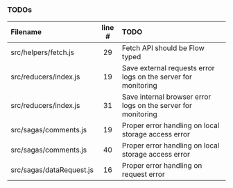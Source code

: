 ### TODOs
| Filename | line # | TODO
|:------|:------:|:------
| src/helpers/fetch.js | 29 | Fetch API should be Flow typed
| src/reducers/index.js | 19 | Save external requests error logs on the server for monitoring
| src/reducers/index.js | 31 | Save internal browser error logs on the server for monitoring
| src/sagas/comments.js | 19 | Proper error handling on local storage access error
| src/sagas/comments.js | 40 | Proper error handling on local storage access error
| src/sagas/dataRequest.js | 16 | Proper error handling on request error
